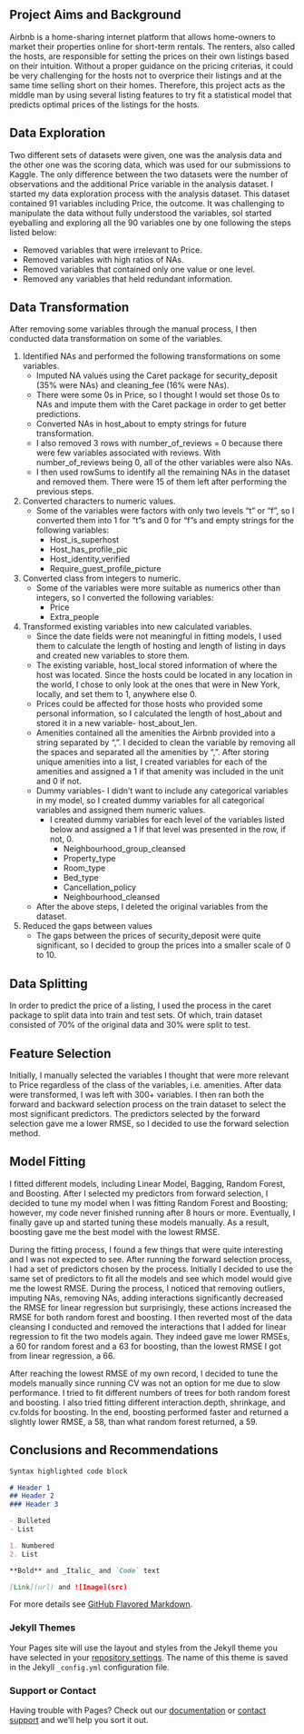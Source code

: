 ## **Project Aims and Background**
Airbnb is a home-sharing internet platform that allows home-owners to market their properties online for short-term rentals. The renters, also called the hosts, are responsible for setting the prices on their own listings based on their intuition. Without a proper guidance on the pricing criterias, it could be very challenging for the hosts not to overprice their listings and at the same time selling short on their homes. Therefore, this project acts as the middle man by using several listing features to try fit a statistical model that predicts optimal prices of the listings for the hosts.


## **Data Exploration**
Two different sets of datasets were given, one was the analysis data and the other one was the scoring data, which was used for our submissions to Kaggle. The only difference between the two datasets were the number of observations and the additional Price variable in the analysis dataset. I started my data exploration process with the analysis dataset. This dataset contained 91 variables including Price, the outcome. It was challenging to manipulate the data without fully understood the variables, soI started eyeballing and exploring all the 90 variables one by one following the steps listed below:
 - Removed variables that were irrelevant to Price.   
 - Removed variables with high ratios of NAs.
 - Removed variables that contained only one value or one level.
 - Removed any variables that held redundant information.

## **Data Transformation**
After removing some variables through the manual process, I then conducted data transformation on some of the variables. 
1. Identified NAs and performed the following transformations on some variables.
   - Imputed NA values using the Caret package for security_deposit (35% were NAs) and cleaning_fee (16% were NAs). 
   - There were some 0s in Price, so I thought I would set those 0s to NAs and impute them with the Caret package in order to get better predictions.
   - Converted NAs in host_about to empty strings for future transformation.
   - I also removed 3 rows with number_of_reviews = 0 because there were few variables associated with reviews. With number_of_reviews being 0, all of the other variables were also NAs.
   - I then used rowSums to identify all the remaining NAs in the dataset and removed them. There were 15 of them left after performing the previous steps.
2. Converted characters to numeric values.
   - Some of the variables were factors with only two levels “t” or “f”, so I converted them into 1 for “t”s and 0 for “f”s and empty strings for the following variables:
      - Host_is_superhost
      - Host_has_profile_pic
      - Host_identity_verified
      - Require_guest_profile_picture
3. Converted class from integers to numeric.
   - Some of the variables were more suitable as numerics other than integers, so I converted the following variables:
      - Price
      - Extra_people
4. Transformed existing variables into new calculated variables.
   - Since the date fields were not meaningful in fitting models, I used them to calculate the length of hosting and length of listing in days and created new variables to store them.
   - The existing variable, host_local stored information of where the host was located. Since the hosts could be located in any location in the world, I chose to only look at the ones that were in New York, locally, and set them to 1, anywhere else 0. 
   - Prices could be affected for those hosts who provided some personal information, so I calculated the length of host_about and stored it in a new variable- host_about_len.
   - Amenities contained all the amenities the Airbnb provided into a string separated by “,”. I decided to clean the variable by removing all the spaces and separated all the amenities by “,”. After storing unique amenities into a list, I created variables for each of the amenities and assigned a 1 if that amenity was included in the unit and 0 if not.
   - Dummy variables- I didn’t want to include any categorical variables in my model, so I created dummy variables for all categorical variables and assigned them numeric values.
      - I created dummy variables for each level of the variables listed below and assigned a 1 if that level was presented in the row, if not, 0.
        -  Neighbourhood_group_cleansed
        -  Property_type
        -  Room_type
        -  Bed_type
        -  Cancellation_policy
        -  Neighbourhood_cleansed
   - After the above steps, I deleted the original variables from the dataset.
5. Reduced the gaps between values
   - The gaps between the prices of security_deposit were quite significant, so I decided to group the prices into a smaller scale of 0 to 10.
   
## **Data Splitting**
In order to predict the price of a listing, I used the process in the caret package to split data into train and test sets. Of which, train dataset consisted of 70% of the original data and 30% were split to test.

## **Feature Selection**
Initially, I manually selected the variables I thought that were more relevant to Price regardless of the class of the variables, i.e. amenities. After data were transformed, I was left with 300+ variables. I then ran both the forward and backward selection process on the train dataset to select the most significant predictors. The predictors selected by the forward selection gave me a lower RMSE, so I decided to use the forward selection method.

## **Model Fitting**
I fitted different models, including Linear Model, Bagging, Random Forest, and Boosting. After I selected my predictors from forward selection, I decided to tune my model when I was fitting Random Forest and Boosting; however, my code never finished running after 8 hours or more. Eventually, I finally gave up and started tuning these models manually. As a result, boosting gave me the best model with the lowest RMSE.

During the fitting process, I found a few things that were quite interesting and I was not expected to see. After running the forward selection process, I had a set of predictors chosen by the process. Initially I decided to use the same set of predictors to fit all the models and see which model would give me the lowest RMSE. During the process, I noticed that removing outliers, imputing NAs, removing NAs, adding interactions significantly decreased the RMSE for linear regression but surprisingly, these actions increased the RMSE for both random forest and boosting. I then reverted most of the data cleansing I conducted and removed the interactions that I added for linear regression to fit the two models again. They indeed gave me lower RMSEs, a 60 for random forest and a 63 for boosting, than the lowest RMSE I got from linear regression, a 66. 

After reaching the lowest RMSE of my own record, I decided to tune the models manually since running CV was not an option for me due to slow performance. I tried to fit different numbers of trees for both random forest and boosting. I also tried fitting different interaction.depth, shrinkage, and cv.folds for boosting. In the end, boosting performed faster and returned a slightly lower RMSE, a 58, than what random forest returned, a 59.

## **Conclusions and Recommendations**


```markdown
Syntax highlighted code block

# Header 1
## Header 2
### Header 3

- Bulleted
- List

1. Numbered
2. List

**Bold** and _Italic_ and `Code` text

[Link](url) and ![Image](src)
```

For more details see [GitHub Flavored Markdown](https://guides.github.com/features/mastering-markdown/).

### Jekyll Themes

Your Pages site will use the layout and styles from the Jekyll theme you have selected in your [repository settings](https://github.com/verodhi/githubpagestest/settings). The name of this theme is saved in the Jekyll `_config.yml` configuration file.

### Support or Contact

Having trouble with Pages? Check out our [documentation](https://help.github.com/categories/github-pages-basics/) or [contact support](https://github.com/contact) and we’ll help you sort it out.
